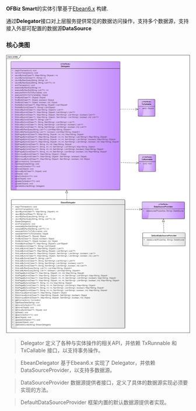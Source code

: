 **OFBiz Smart**的实体引擎基于[Ebean6.x](https://github.com/ebean-orm/avaje-ebeanorm) 构建.

通过**Delegator**接口对上层服务提供常见的数据访问操作，支持多个数据源，支持接入外部可配置的数据源**DataSource**

### 核心类图

![service](../section_entity/entity.png)

>Delegator 定义了各种与实体操作的相关API，并依赖 TxRunnable 和 TxCallable 接口，以支持事务操作。

>EbeanDelegator 基于Ebean6.x 实现了 Delegator，并依赖 DataSourceProvider，以支持多数据源。

>DataSourceProvider 数据源提供者接口，定义了具体的数据源实现必须要实现的方法。

>DefaultDataSourceProvider 框架内置的默认数据源提供者实现。